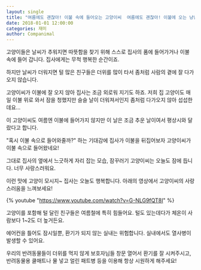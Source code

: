 ```yaml
---
layout: single
title: "여름에도 괜찮아! 이불 속에 들어오는 고양이씨  여름에도 괜찮아! 이불에 오는 냥님"
date: 2018-01-01 12:00:00
categories: 재미
author: Companimal
---
```


고양이들은 날씨가 추워지면 따뜻함을 찾기 위해 스스로 집사의 품에 들어가거나 이불 속에 들어 갑니다. 집사에게는 무척 행복한 순간이죠.

하지만 날씨가 더워지면 털 많은 친구들은 더위를 많이 타서 좀처럼 사람의 곁에 잘 다가오지 않습니다.

고양이씨가 이불에 잘 오지 않아 집사는 조금 외로워 지기도 하죠. 저희 집 고양이도 매일 이불 위로 와서 잠을 청했지만 슬슬 날이 더워져서인지 좀처럼 다가오지 않아 섭섭한데요...

이 고양이씨도 여름엔 이불에 들어가지 않지만 이 날은 조금 추운 날이여서 평상시와 달랐다고 합니다.

"혹시 이불 속으로 들어와줄까?" 하는 기대감에 집사가 이불을 뒤집어보자 고양이씨가 이불 속으로 들어왔네요!

그대로 집사의 옆에서 느긋하게 자리 잡는 모습, 잠꾸러기 고양이씨는 오늘도 잠에 듭니다. 너무 사랑스러워요.

이런 맛에 고양이 모시지~ 집사는 오늘도 행복합니다. 아래의 영상에서 고양이씨의 사랑스러움을 느껴보세요!

{% youtube "https://www.youtube.com/watch?v=G-NLG9fQT8I" %}

고양이를 포함해 털 달린 친구들은 여름철에 특히 힘들어요. 털도 있는데다가 체온이 사람보다 1~2도 더 높거든요.

에어컨을 틀어도 잠시일뿐, 환기가 되지 않는 실내는 위험합니다. 실내에서도 열사병이 발생할 수 있어요.

우리의 반려동물들이 더위를 먹지 않게 보호자님들 창문 열어서 환기를 잘 시켜주시고, 반려동물용 쿨매트나 물 넣고 얼린 패트병 등을 이용해 항상 시원하게 해주세요!
